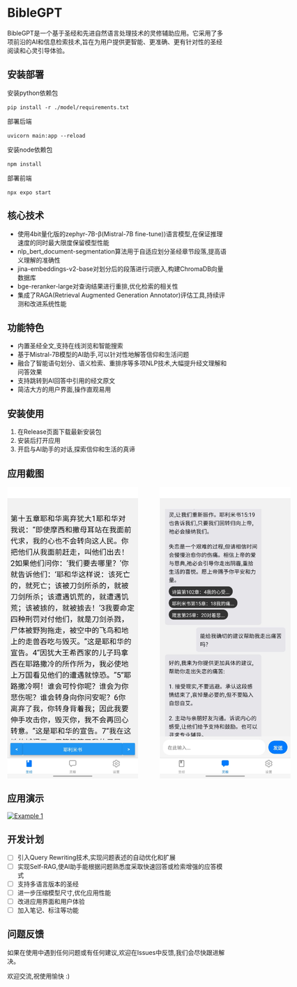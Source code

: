 # BibleGPT

BibleGPT是一个基于圣经和先进自然语言处理技术的灵修辅助应用。它采用了多项前沿的AI和信息检索技术,旨在为用户提供更智能、更准确、更有针对性的圣经阅读和心灵引导体验。

## 安装部署

安装python依赖包

`pip install -r ./model/requirements.txt`

部署后端

`uvicorn main:app --reload`

安装node依赖包

`npm install`

部署前端

`npx expo start`

## 核心技术

* 使用4bit量化版的zephyr-7B-β(Mistral-7B fine-tune))语言模型,在保证推理速度的同时最大限度保留模型性能
* nlp_bert_document-segmentation算法用于自适应划分圣经章节段落,提高语义理解的准确性
* jina-embeddings-v2-base对划分后的段落进行词嵌入,构建ChromaDB向量数据库
* bge-reranker-large对查询结果进行重排,优化检索的相关性
* 集成了RAGA(Retrieval Augmented Generation Annotator)评估工具,持续评测和改进系统性能

## 功能特色

* 内置圣经全文,支持在线浏览和智能搜索
* 基于Mistral-7B模型的AI助手,可以针对性地解答信仰和生活问题
* 融合了智能语句划分、语义检索、重排序等多项NLP技术,大幅提升经文理解和问答效果
* 支持跳转到AI回答中引用的经文原文
* 简洁大方的用户界面,操作直观易用

## 安装使用

1. 在Release页面下载最新安装包
2. 安装后打开应用
3. 开启与AI助手的对话,探索信仰和生活的真谛

## 应用截图

<div style="display:flex;"> <img src="image/README/1711184019283.png" width="300" style="margin-right:50px;"/> <img src="image/README/1711184030699.png" width="300"/> </div>

## 应用演示

[![Example 1](https://i9.ytimg.com/vi_webp/1afiSOAcanw/mq2.webp?sqp=CJyXk7AG-oaymwEoCMACELQB8quKqQMcGADwAQH4AdYBgALgA4oCDAgAEAEYfyA7KD0wDw==&rs=AOn4CLD_iNnu4Q_d8-nHlWGe4HTdPLGcUw)](https://www.youtube.com/shorts/1afiSOAcanw "Example 1")

## 开发计划

* [ ] 引入Query Rewriting技术,实现问题表述的自动优化和扩展
* [ ] 实现Self-RAG,使AI助手能根据问题熟悉度采取快速回答或检索增强的应答模式
* [ ] 支持多语言版本的圣经
* [ ] 进一步压缩模型尺寸,优化应用性能
* [ ] 改进应用界面和用户体验
* [ ] 加入笔记、标注等功能

## 问题反馈

如果在使用中遇到任何问题或有任何建议,欢迎在Issues中反馈,我们会尽快跟进解决。

欢迎交流,祝使用愉快 :)
